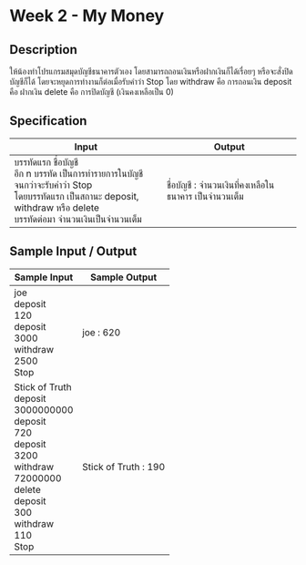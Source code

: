 # Week 2 - My Money
## Description
ให้น้องทำโปรแกรมสมุดบัญชีธนาคารตัวเอง โดยสามารถถอนเงินหรือฝากเงินก็ได้เรื่อยๆ หรือจะสั่งปิดบัญชีก็ได้ โดยจะหยุดการทำงานก็ต่อเมื่อรับคำว่า Stop
โดย withdraw คือ การถอนเงิน
deposit คือ ฝากเงิน
delete คือ การปิดบัญชี (เงินคงเหลือเป็น 0)

## Specification
|Input|Output|
|-|-|
|บรรทัดแรก ชื่อบัญชี <br> อีก n บรรทัด เป็นการทำรายการในบัญชี จนกว่าจะรับคำว่า Stop <br> โดยบรรทัดแรก เป็นสถานะ deposit, withdraw หรือ delete <br> บรรทัดต่อมา จำนวนเงินเป็นจำนวนเต็ม|ชื่อบัญชี : จำนวนเงินที่คงเหลือในธนาคาร เป็นจำนวนเต็ม|

## Sample Input / Output
|Sample Input|Sample Output|
|-|-|
|joe <br> deposit <br> 120 <br> deposit <br> 3000 <br> withdraw <br> 2500 <br> Stop|joe : 620|
|Stick of Truth <br> deposit <br> 3000000000 <br> deposit <br> 720 <br> deposit <br> 3200 <br> withdraw <br> 72000000 <br> delete <br> deposit <br> 300 <br> withdraw <br> 110 <br> Stop|Stick of Truth : 190|
